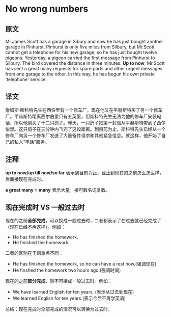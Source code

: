 # No wrong numbers

## 原文

Mr.James Scott has a garage in Sibury and now he has just bought another garage in Pinhurst. Pinhurst is only five miles from Silbury, but Mr.Scott cannot get a telephone for his new garage, so he has just bought twelve pigeons. Yesterday, a pigeon carried the first message from Pinhurst to Silbury. The bird covered the distance in three minutes. **Up to now**, Mr.Scott has sent a great many requests for spare parts and other urgent messages from one garage to the other. In  this way, he has begun his own private 'telephone' service.

## 译文

詹姆斯·斯科特先生在西伯里有一个修车厂，现在他又在平赫斯特买了另一个修车厂。平赫斯特距离西尔伯里只有五英里，但斯科特先生无法为他的修车厂安装电话，所以他刚买了十二只鸽子。昨天，一只鸽子把第一封信从平赫斯特带到了西尔伯里。这只鸽子在三分钟内飞完了这段距离。到目前为止，斯科特先生已经从一个修车厂向另一个修车厂发送了大量备件请求和其他紧急信息。就这样，他开始了自己的私人“电话”服务。

## 注释

**up to now/up till now/so far** 表示到目前为止，截止到现在的之前怎么怎么样，后面接现在完成时。

**a great many = many** 表示大量，接可数名词复数。

## 现在完成时 VS 一般过去时

现在的之前**全部完成**，可以换成一般过去时，二者都表示了在过去就已经完成了（现在已经不再这样）。例如：

- He has finished the homework.
- He finished the homework.

二者的区别在于侧重点不同：

- He has finished the homework, so he can have a rest now.(强调现在)
- He finshed the homework two hours ago.(强调时间)

现在的之前**部分完成**，则不可换成一般过去时。例如：

- We have learned English for ten years. (表示从过去到现在)
- We learned English for ten years.(表示今后不再学英语)

总结：现在完成时全部完成的情况可以转换为过去时。
